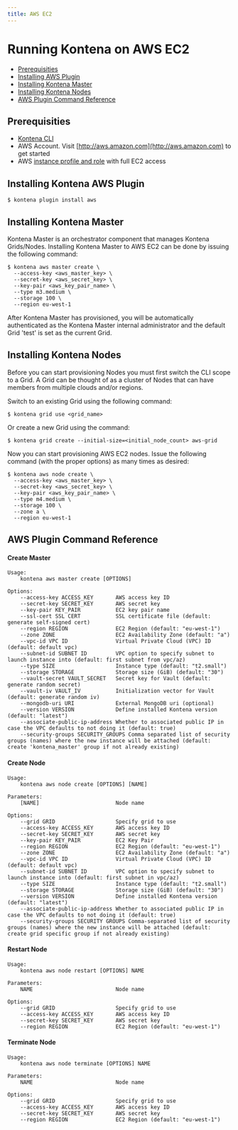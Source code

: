 ```yaml
---
title: AWS EC2
---
```


# Running Kontena on AWS EC2

- [Prerequisities](aws-ec2#prerequisities)
- [Installing AWS Plugin](aws-ec2#installing-kontena-aws-plugin)
- [Installing Kontena Master](aws-ec2#installing-kontena-master)
- [Installing Kontena Nodes](aws-ec2#installing-kontena-nodes)
- [AWS Plugin Command Reference](aws-ec2#aws-plugin-command-reference)

## Prerequisities

- [Kontena CLI](cli)
- AWS Account. Visit [http://aws.amazon.com](http://aws.amazon.com) to get started
- AWS [instance profile and role](http://docs.aws.amazon.com/IAM/latest/UserGuide/instance-profiles.html) with full EC2 access

## Installing Kontena AWS Plugin

```
$ kontena plugin install aws
```

## Installing Kontena Master

Kontena Master is an orchestrator component that manages Kontena Grids/Nodes. Installing Kontena Master to AWS EC2 can be done by issuing the following command:

```
$ kontena aws master create \
  --access-key <aws_master_key> \
  --secret-key <aws_secret_key> \
  --key-pair <aws_key_pair_name> \
  --type m3.medium \
  --storage 100 \
  --region eu-west-1
```

After Kontena Master has provisioned, you will be automatically authenticated as the Kontena Master internal administrator and the default Grid 'test' is set as the current Grid.

## Installing Kontena Nodes

Before you can start provisioning Nodes you must first switch the CLI scope to a Grid. A Grid can be thought of as a cluster of Nodes that can have members from multiple clouds and/or regions.

Switch to an existing Grid using the following command:

```
$ kontena grid use <grid_name>
```

Or create a new Grid using the command:

```
$ kontena grid create --initial-size=<initial_node_count> aws-grid
```

Now you can start provisioning AWS EC2 nodes. Issue the following command (with the proper options) as many times as desired:

```
$ kontena aws node create \
  --access-key <aws_master_key> \
  --secret-key <aws_secret_key> \
  --key-pair <aws_key_pair_name> \
  --type m4.medium \
  --storage 100 \
  --zone a \
  --region eu-west-1
```

## AWS Plugin Command Reference

#### Create Master

```
Usage:
    kontena aws master create [OPTIONS]

Options:
    --access-key ACCESS_KEY       AWS access key ID
    --secret-key SECRET_KEY       AWS secret key
    --key-pair KEY_PAIR           EC2 key pair name
    --ssl-cert SSL CERT           SSL certificate file (default: generate self-signed cert)
    --region REGION               EC2 Region (default: "eu-west-1")
    --zone ZONE                   EC2 Availability Zone (default: "a")
    --vpc-id VPC ID               Virtual Private Cloud (VPC) ID (default: default vpc)
    --subnet-id SUBNET ID         VPC option to specify subnet to launch instance into (default: first subnet from vpc/az)
    --type SIZE                   Instance type (default: "t2.small")
    --storage STORAGE             Storage size (GiB) (default: "30")
    --vault-secret VAULT_SECRET   Secret key for Vault (default: generate random secret)
    --vault-iv VAULT_IV           Initialization vector for Vault (default: generate random iv)
    --mongodb-uri URI             External MongoDB uri (optional)
    --version VERSION             Define installed Kontena version (default: "latest")
    --associate-public-ip-address Whether to associated public IP in case the VPC defaults to not doing it (default: true)
    --security-groups SECURITY_GROUPS Comma separated list of security groups (names) where the new instance will be attached (default: create 'kontena_master' group if not already existing)
```

#### Create Node

```
Usage:
    kontena aws node create [OPTIONS] [NAME]

Parameters:
    [NAME]                        Node name

Options:
    --grid GRID                   Specify grid to use
    --access-key ACCESS_KEY       AWS access key ID
    --secret-key SECRET_KEY       AWS secret key
    --key-pair KEY_PAIR           EC2 Key Pair
    --region REGION               EC2 Region (default: "eu-west-1")
    --zone ZONE                   EC2 Availability Zone (default: "a")
    --vpc-id VPC ID               Virtual Private Cloud (VPC) ID (default: default vpc)
    --subnet-id SUBNET ID         VPC option to specify subnet to launch instance into (default: first subnet in vpc/az)
    --type SIZE                   Instance type (default: "t2.small")
    --storage STORAGE             Storage size (GiB) (default: "30")
    --version VERSION             Define installed Kontena version (default: "latest")
    --associate-public-ip-address Whether to associated public IP in case the VPC defaults to not doing it (default: true)
    --security-groups SECURITY GROUPS Comma-separated list of security groups (names) where the new instance will be attached (default: create grid specific group if not already existing)
```


#### Restart Node

```
Usage:
    kontena aws node restart [OPTIONS] NAME

Parameters:
    NAME                          Node name

Options:
    --grid GRID                   Specify grid to use
    --access-key ACCESS_KEY       AWS access key ID
    --secret-key SECRET_KEY       AWS secret key
    --region REGION               EC2 Region (default: "eu-west-1")
```

#### Terminate Node

```
Usage:
    kontena aws node terminate [OPTIONS] NAME

Parameters:
    NAME                          Node name

Options:
    --grid GRID                   Specify grid to use
    --access-key ACCESS_KEY       AWS access key ID
    --secret-key SECRET_KEY       AWS secret key
    --region REGION               EC2 Region (default: "eu-west-1")
```
